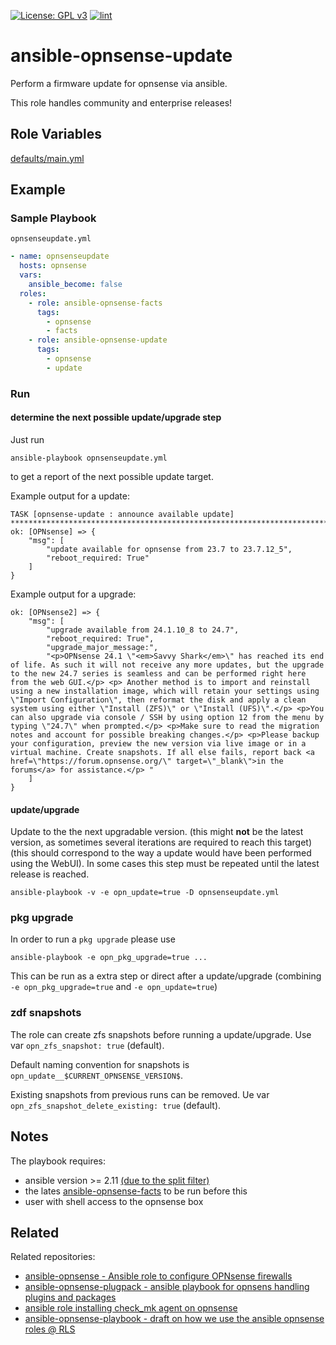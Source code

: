 [![License: GPL v3](https://img.shields.io/badge/License-GPL%20v3-blue.svg)](http://www.gnu.org/licenses/gpl-3.0)
[![lint](https://github.com/Rosa-Luxemburgstiftung-Berlin/ansible-opnsense-update/actions/workflows/lint.yml/badge.svg)](https://github.com/Rosa-Luxemburgstiftung-Berlin/ansible-opnsense-update/actions?query=workflow%3Aansible-lint)

# ansible-opnsense-update
Perform a firmware update for opnsense via ansible.

This role handles community and enterprise releases!

## Role Variables

[defaults/main.yml](defaults/main.yml)

## Example

### Sample Playbook

`opnsenseupdate.yml`
```yaml
- name: opnsenseupdate
  hosts: opnsense
  vars:
    ansible_become: false
  roles:
    - role: ansible-opnsense-facts
      tags:
        - opnsense
        - facts
    - role: ansible-opnsense-update
      tags:
        - opnsense
        - update
```

### Run

#### determine the next possible update/upgrade step

Just run
```
ansible-playbook opnsenseupdate.yml
```
to get a report of the next possible update target.

Example output for a update:
```
TASK [opnsense-update : announce available update] ****************************************************************************************************************************************************************
ok: [OPNsense] => {
    "msg": [
        "update available for opnsense from 23.7 to 23.7.12_5",
        "reboot_required: True"
    ]
}
```

Example output for a upgrade:
```
ok: [OPNsense2] => {
    "msg": [
        "upgrade available from 24.1.10_8 to 24.7",
        "reboot_required: True",
        "upgrade_major_message:",
        "<p>OPNsense 24.1 \"<em>Savvy Shark</em>\" has reached its end of life. As such it will not receive any more updates, but the upgrade to the new 24.7 series is seamless and can be performed right here from the web GUI.</p> <p> Another method is to import and reinstall using a new installation image, which will retain your settings using \"Import Configuration\", then reformat the disk and apply a clean system using either \"Install (ZFS)\" or \"Install (UFS)\".</p> <p>You can also upgrade via console / SSH by using option 12 from the menu by typing \"24.7\" when prompted.</p> <p>Make sure to read the migration notes and account for possible breaking changes.</p> <p>Please backup your configuration, preview the new version via live image or in a virtual machine. Create snapshots. If all else fails, report back <a href=\"https://forum.opnsense.org/\" target=\"_blank\">in the forums</a> for assistance.</p> "
    ]
}
```

#### update/upgrade

Update to the the next upgradable version.
(this might **not** be the latest version, as sometimes several iterations are required to reach this target)
(this should correspond to the way a update would have been performed using the WebUI).
In some cases this step must be repeated until the latest release is reached.
```
ansible-playbook -v -e opn_update=true -D opnsenseupdate.yml
```

### pkg upgrade

In order to run a `pkg upgrade` please use

```
ansible-playbook -e opn_pkg_upgrade=true ...
```

This can be run as a extra step or direct after a update/upgrade (combining `-e opn_pkg_upgrade=true` and `-e opn_update=true`)


### zdf snapshots

The role can create zfs snapshots before running a update/upgrade.
Use var `opn_zfs_snapshot: true` (default).

Default naming convention for snapshots is `opn_update__$CURRENT_OPNSENSE_VERSION$`.

Existing snapshots from previous runs can be removed.
Ue var `opn_zfs_snapshot_delete_existing: true` (default).

## Notes

The playbook requires:
  * ansible version >= 2.11 [(due to the split filter)](https://docs.ansible.com/ansible/latest/user_guide/playbooks_filters.html#manipulating-strings)
  * the lates [ansible-opnsense-facts](https://github.com/Rosa-Luxemburgstiftung-Berlin/ansible-opnsense-facts) to be run before this
  * user with shell access to the opnsense box

## Related

Related repositories:
  * [ansible-opnsense - Ansible role to configure OPNsense firewalls](https://github.com/Rosa-Luxemburgstiftung-Berlin/ansible-opnsense)
  * [ansible-opnsense-plugpack - ansible playbook for opnsens handling plugins and packages](https://github.com/Rosa-Luxemburgstiftung-Berlin/ansible-opnsense-plugpack)
  * [ansible role installing check_mk agent on opnsense](https://github.com/Rosa-Luxemburgstiftung-Berlin/ansible-opnsense-checkmk)
  * [ansible-opnsense-playbook - draft on how we use the ansible opnsense roles @ RLS](https://github.com/Rosa-Luxemburgstiftung-Berlin/ansible-opnsense-playbook)
